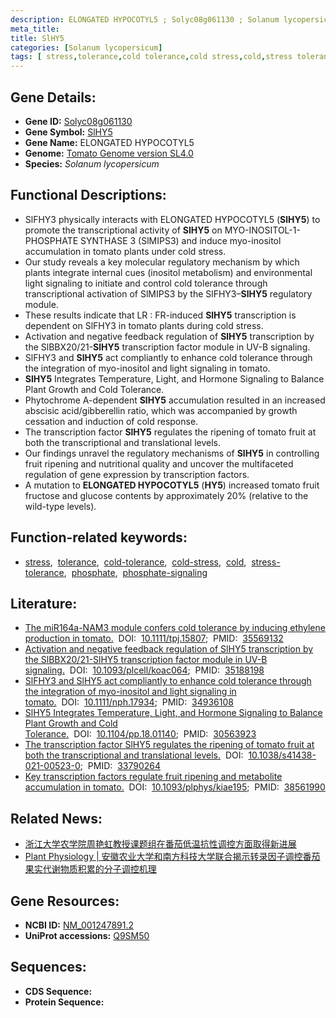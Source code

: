 ```yaml
---
description: ELONGATED HYPOCOTYL5 ; Solyc08g061130 ; Solanum lycopersicum
meta_title:
title: SlHY5
categories: [Solanum lycopersicum]
tags: [ stress,tolerance,cold tolerance,cold stress,cold,stress tolerance,phosphate,phosphate signaling ]
---
```


## Gene Details:
- **Gene ID:**	[Solyc08g061130]()
- **Gene Symbol:** <u>SlHY5</u>
- **Gene Name:** ELONGATED HYPOCOTYL5
- **Genome:** [Tomato Genome version SL4.0](https://solgenomics.net/organism/solanum_lycopersicum/genome)
- **Species:** *Solanum lycopersicum*

## Functional Descriptions:
   - SlFHY3 physically interacts with ELONGATED HYPOCOTYL5 (**SlHY5**) to promote the transcriptional activity of **SlHY5** on MYO-INOSITOL-1-PHOSPHATE SYNTHASE 3 (SlMIPS3) and induce myo-inositol accumulation in tomato plants under cold stress.
   - Our study reveals a key molecular regulatory mechanism by which plants integrate internal cues (inositol metabolism) and environmental light signaling to initiate and control cold tolerance through transcriptional activation of SlMIPS3 by the SlFHY3–**SlHY5** regulatory module.
   - These results indicate that LR : FR-induced **SlHY5** transcription is dependent on SlFHY3 in tomato plants during cold stress.
   - Activation and negative feedback regulation of **SlHY5** transcription by the SlBBX20/21-**SlHY5** transcription factor module in UV-B signaling.
   - SlFHY3 and **SlHY5** act compliantly to enhance cold tolerance through the integration of myo-inositol and light signaling in tomato.
   - **SlHY5** Integrates Temperature, Light, and Hormone Signaling to Balance Plant Growth and Cold Tolerance.
   - Phytochrome A-dependent **SlHY5** accumulation resulted in an increased abscisic acid/gibberellin ratio, which was accompanied by growth cessation and induction of cold response.
   - The transcription factor **SlHY5** regulates the ripening of tomato fruit at both the transcriptional and translational levels.
   - Our findings unravel the regulatory mechanisms of **SlHY5** in controlling fruit ripening and nutritional quality and uncover the multifaceted regulation of gene expression by transcription factors.
   - A mutation to **ELONGATED HYPOCOTYL5** (**HY5**) increased tomato fruit fructose and glucose contents by approximately 20% (relative to the wild-type levels).

## Function-related keywords:
   - [stress](/tags/stress/),&nbsp;&nbsp;[tolerance](/tags/tolerance/),&nbsp;&nbsp;[cold-tolerance](/tags/cold-tolerance/),&nbsp;&nbsp;[cold-stress](/tags/cold-stress/),&nbsp;&nbsp;[cold](/tags/cold/),&nbsp;&nbsp;[stress-tolerance](/tags/stress-tolerance/),&nbsp;&nbsp;[phosphate](/tags/phosphate/),&nbsp;&nbsp;[phosphate-signaling](/tags/phosphate-signaling/)

## Literature:
   - [The miR164a-NAM3 module confers cold tolerance by inducing ethylene production in tomato.](https://onlinelibrary.wiley.com/doi/10.1111/tpj.15807)&nbsp;&nbsp;DOI:&nbsp;&nbsp;[10.1111/tpj.15807](https://onlinelibrary.wiley.com/doi/10.1111/tpj.15807);&nbsp;&nbsp;PMID:&nbsp;&nbsp;[35569132](https://pubmed.ncbi.nlm.nih.gov/35569132/)
   - [Activation and negative feedback regulation of SlHY5 transcription by the SlBBX20/21-SlHY5 transcription factor module in UV-B signaling.](https://doi.org/10.1093/plcell/koac064)&nbsp;&nbsp;DOI:&nbsp;&nbsp;[10.1093/plcell/koac064](https://doi.org/10.1093/plcell/koac064);&nbsp;&nbsp;PMID:&nbsp;&nbsp;[35188198](https://pubmed.ncbi.nlm.nih.gov/35188198/)
   - [SlFHY3 and SlHY5 act compliantly to enhance cold tolerance through the integration of myo-inositol and light signaling in tomato.](https://doi.org/10.1111/nph.17934)&nbsp;&nbsp;DOI:&nbsp;&nbsp;[10.1111/nph.17934](https://doi.org/10.1111/nph.17934);&nbsp;&nbsp;PMID:&nbsp;&nbsp;[34936108](https://pubmed.ncbi.nlm.nih.gov/34936108/)
   - [SlHY5 Integrates Temperature, Light, and Hormone Signaling to Balance Plant Growth and Cold Tolerance.](https://doi.org/10.1104/pp.18.01140)&nbsp;&nbsp;DOI:&nbsp;&nbsp;[10.1104/pp.18.01140](https://doi.org/10.1104/pp.18.01140);&nbsp;&nbsp;PMID:&nbsp;&nbsp;[30563923](https://pubmed.ncbi.nlm.nih.gov/30563923/)
   - [The transcription factor SlHY5 regulates the ripening of tomato fruit at both the transcriptional and translational levels.](https://doi.org/10.1038/s41438-021-00523-0)&nbsp;&nbsp;DOI:&nbsp;&nbsp;[10.1038/s41438-021-00523-0](https://doi.org/10.1038/s41438-021-00523-0);&nbsp;&nbsp;PMID:&nbsp;&nbsp;[33790264](https://pubmed.ncbi.nlm.nih.gov/33790264/)
   - [Key transcription factors regulate fruit ripening and metabolite accumulation in tomato.](https://doi.org/10.1093/plphys/kiae195)&nbsp;&nbsp;DOI:&nbsp;&nbsp;[10.1093/plphys/kiae195](https://doi.org/10.1093/plphys/kiae195);&nbsp;&nbsp;PMID:&nbsp;&nbsp;[38561990](https://pubmed.ncbi.nlm.nih.gov/38561990/)

## Related News:
   - [浙江大学农学院周艳虹教授课题组在番茄低温抗性调控方面取得新进展](https://mp.weixin.qq.com/s?__biz=MzIyOTY2NDYyNQ==&mid=2247540953&idx=4&sn=c0ff88aff42754501ee16a6a62367461&chksm=e8bd52c7dfcadbd1a8de755d0b7ad3f32a8d6482c54c25a660b8a246cc838d9f8143f91a9b5d&scene=27#wechat_redirect)
   - [Plant Physiology | 安徽农业大学和南方科技大学联合揭示转录因子调控番茄果实代谢物质积累的分子调控机理](https://mp.weixin.qq.com/s?__biz=Mzg3MDEwNDEyMg==&mid=2247566130&idx=4&sn=f3964c763d8ea7d7434b4501bea6c158&chksm=cf59ba4eef646f4fa3b99f809671ea4d67e301b537e7b8a7a9aea5c3a05a1c772a7fa6224ffd&scene=27#wechat_redirect)

## Gene Resources:
- **NCBI ID:**  [NM_001247891.2](https://www.ncbi.nlm.nih.gov/gene/?term=NM_001247891.2)
- **UniProt accessions:** [Q9SM50](https://www.uniprot.org/uniprotkb/Q9SM50/entry)

## Sequences:
- **CDS Sequence:**
- **Protein Sequence:**
